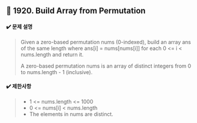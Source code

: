 ## :blue_book: 1920. Build Array from Permutation

#### :heavy_check_mark: 문제 설명 
> Given a zero-based permutation nums (0-indexed), build an array ans of the same length where ans[i] = nums[nums[i]] for each 0 <= i < nums.length and return it.
> 
> A zero-based permutation nums is an array of distinct integers from 0 to nums.length - 1 (inclusive).

#### :heavy_check_mark: 제한사항
> * 1 <= nums.length <= 1000
> * 0 <= nums[i] < nums.length
> * The elements in nums are distinct.
